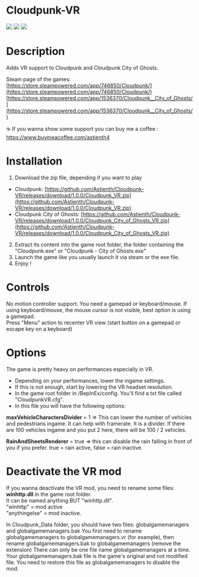 # Cloudpunk-VR

<img src="https://shared.fastly.steamstatic.com/store_item_assets/steam/apps/746850/header.jpg">
<img src="https://github.com/user-attachments/assets/dd35f63a-3e4d-4ef4-83af-171e82cbea9a">
<img src="https://github.com/user-attachments/assets/ac2a5416-784d-4be5-9c33-7bdde2238297">

# Description

Adds VR support to Cloudpunk and Cloudpunk City of Ghosts.</br>

Steam page of the games: </br>
[https://store.steampowered.com/app/746850/Cloudpunk/](https://store.steampowered.com/app/746850/Cloudpunk/)</br>
[https://store.steampowered.com/app/1536370/Cloudpunk__City_of_Ghosts/](https://store.steampowered.com/app/1536370/Cloudpunk__City_of_Ghosts/)

☕ If you wanna show some support you can buy me a coffee : https://www.buymeacoffee.com/astienth4 </br>

# <b>Installation</b></br>

1) Download the zip file, depending if you want to play 
- Cloudpunk: [https://github.com/Astienth/Cloudpunk-VR/releases/download/1.0.0/Cloudpunk_VR.zip](https://github.com/Astienth/Cloudpunk-VR/releases/download/1.0.0/Cloudpunk_VR.zip)</br>
- Cloudpunk City of Ghosts: [https://github.com/Astienth/Cloudpunk-VR/releases/download/1.0.0/Cloudpunk_City_of_Ghosts_VR.zip](https://github.com/Astienth/Cloudpunk-VR/releases/download/1.0.0/Cloudpunk_City_of_Ghosts_VR.zip)
  
2) Extract its content into the game root folder, the folder containing the "Cloudpunk.exe" or "Cloudpunk - City of Ghosts.exe"</br>
3) Launch the game like you usually launch it via steam or the exe file.
4) Enjoy !

# <b>Controls</b></br>
No motion controller support. You need a gamepad or keyboard/mouse. If using keyboard/mouse, the mouse cursor is not visible, best option is using a gamepad.
</br>
Press "Menu" action to recenter VR view (start button on a gamepad or escape key on a keyboard)
</br>

# <b>Options</b></br>
The game is pretty heavy on performances especially in VR.
- Depending on your performances, lower the ingame settings.
- If this is not enough, start by lowering the VR headset resolution.
- In the game root folder in /BepInEx/config. You'll find a txt file called "CloudpunkVR.cfg".
- In this file you will have the following options:

<b>maxVehicleCharactersDivider</b> = 1
=> This can lower the number of vehicles and pedestrians ingame. It can help with framerate. It is a divider. If there are 100 vehicles ingame and you put 2 here, there will be 100 / 2 vehicles.

<b>RainAndSheetsRenderer</b> = true
=> this can disable the rain falling in front of you if you prefer. true = rain active, false = rain inactive.

# <b>Deactivate the VR mod</b></br>
If you wanna deactivate the VR mod, you need to rename some files: <b>winhttp.dll</b> in the game root folder.</br>
It can be named anything BUT "winhttp.dll".</br>
"winhttp" = mod active </br>
"anythingelse" = mod inactive. </br>

In Cloudpunk_Data folder, you should have two files: globalgamemanagers and globalgamemanagers.bak
You first need to rename globalgamemanagers to globalgamemanagers.vr (for example), then rename globalgamemanagers.bak to globalgamemanagers (remove the extension)
There can only be one file name globalgamemanagers at a time. Your globalgamemanagers.bak file is the game's original and not modified file. You need to restore this file as globalgamemanagers to disable the mod.
